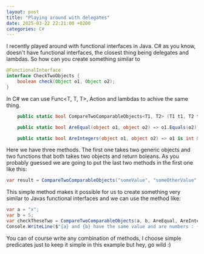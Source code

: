 ```yaml
---
layout: post
title: "Playing around with delegates"
date: 2025-03-22 22:21:00 +0200
categories: C#
---
```


I recently played around with functional interfaces in Java. C# as you know, doesn't have functional interfaces, the closest thing being delegates and lambdas. So how can you create something similar to

```Java
@FunctionalInterface
interface CheckTwoObjects {
    boolean check(Object o1, Object o2);
}
```

In C# we can use Func<T, T, T>, Action<T> and lambdas to achive the same thing.

```csharp
    public static bool CompareTwoComparableObjects<T1, T2> (T1 t1, T2 t2,  Func<object, object, bool> comparison, Func<object, object, bool> typeCheck) => comparison(t1, t2) && typeCheck(t1, t2);

    public static bool AreEqual(object o1, object o2) => o1.Equals(o2);

    public static bool AreIntegers(object o1, object o2) => o1 is int && o2 is int;
```

Here we have three methods. The first one takes two generic objects and two functions that both takes two objects and return boleans. As you probably guessed we are going to put the last two methods in the first one like this:

```csharp
var result = CompareTwoComparableObjects("someValue", "someOtherValue", AreEqual, AreIntegers);
```

This simple method makes it possible for us to create something very similar to Javas functional interfaces and we can use the method like:

```csharp
var a = "x";
var b = 5;
var checkTheseTwo = CompareTwoComparableObjects(a, b, AreEqual, AreIntegers);
Console.WriteLine($"{a} and {b} have the same value and are numbers : {checkTheseTwo}");
```

You can of course write any combination of methods, I choose simple predicates just to keep it simple in this example but hey, go wild :)

